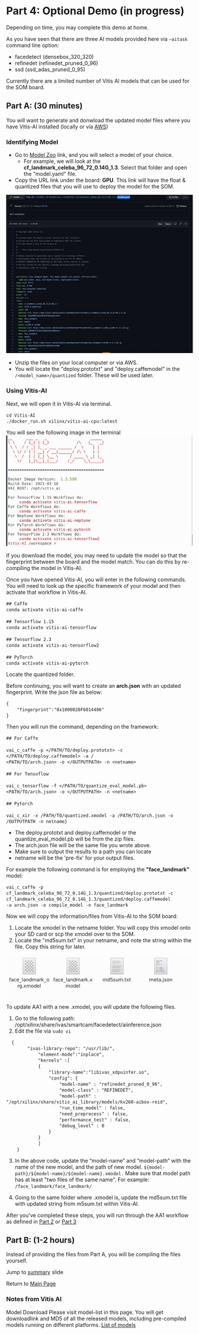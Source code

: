 # Part 4: Optional Demo (in progress)

Depending on time, you may complete this demo at home. 

As you have seen that there are three AI models provided here via `–aitask` command line option:
- facedetect (densebox_320_320)
-  refinedet (refinedet_pruned_0_96)
-  ssd (ssd_adas_pruned_0_95) 
  
Currently there are a limited number of Vitis AI models that can be used for the SOM board.  




## Part A: (30 minutes)
You will want to generate and donwload the updated model files where you have Vitis-AI installed (locally or via [AWS](https://github.com/Xilinx/Xilinx_KV260_Workshop/blob/main/How%20to%20connect%20to%20AWS.md))

### Identifying Model
- Go to [Model Zoo](https://github.com/Xilinx/Vitis-AI/tree/master/models/AI-Model-Zoo/model-list) link, and you will select a model of your choice. 
  - For example, we will look at the **cf_landmark_celeba_96_72_0.14G_1.3**. Select that folder and open the "model.yaml" file.
- Copy the URL link under the board: **GPU**. This link will have the float & quantized files that you will use to deploy the model for the SOM. 

<img src="/images/model_yaml.JPG">

- Unzip the files on your local computer or via AWS. 
- You will locate the "deploy.prototxt" and "deploy.caffemodel" in the `/<model_name>/quantized` folder. These will be used later.

### Using Vitis-AI
Next, we will open it in Vitis-AI via terminal. 
```
cd Vitis-AI
./docker_run.sh xilinx/vitis-ai-cpu:latest
```

You will see the following image in the terminal
<img src="/images/Vitis-AI homepage.JPG">

If you download the model, you may need to update the model so that the fingerprint between the board and the model match. You can do this by re-compiling the model in Vitis-AI.

Once you have opened Vitis-AI, you will enter in the following commands. You will need to look up the specific framework of your model and then activate that workflow in Vitis-AI.

```
## Caffe
conda activate vitis-ai-caffe

## Tensorflow 1.15
conda activate vitis-ai-tensorflow

## Tensorflow 2.3
conda activate vitis-ai-tensorflow2 

## PyTorch
conda activate vitis-ai-pytorch 
```

Locate the quantized folder. 

Before continuing, you will want to create an **arch.json** with an updated fingerprint. Write the json file as below:
```
{
    "fingerprint":"0x1000020F6014406"
}
```

Then you will run the command, depending on the framework: 

```
## For Caffe

vai_c_caffe -p </PATH/TO/deploy.prototxt> -c </PATH/TO/deploy.caffemodel> -a /
<PATH/TO/arch.json> -o </OUTPUTPATH> -n <netname>

## For Tensoflow

vai_c_tensorflow -f </PATH/TO/quantize_eval_model.pb> <PATH/TO/arch.json> -o </OUTPUTPATH> -n <netname>

## Pytorch

vai_c_xir -x /PATH/TO/quantized.xmodel -a /PATH/TO/arch.json -o /OUTPUTPATH -n netname}
```

- The deploy.prototxt and deploy.caffemodel or the quantize_eval_model.pb will be from the zip files.
- The arch.json file will be the same file you wrote above.
- Make sure to output the results to a path you can locate
- netname will be the 'pre-fix' for your output files. 


For example the following command is for employing the **"face_landmark"** model: 
```
vai_c_caffe -p cf_landmark_celeba_96_72_0.14G_1.3/quantized/deploy.prototxt -c cf_landmark_celeba_96_72_0.14G_1.3/quantized/deploy.caffemodel 
-a arch.json -o compile_model -n face_landmark
```

Now we will copy the information/files from Vitis-AI to the SOM board:
1. Locate the xmodel in the netname folder. You will copy this xmodel onto your SD card or scp the xmodel over to the SOM.
2. Locate the "md5sum.txt" in your netname, and note the string within the file. Copy this string for later.


<img src="/images/update_model_files_folder.JPG">

To update AA1 with a new .xmodel, you will update the following files.
1. Go to the following path: /opt/xilinx/share/ivas/smartcam/facedetect/aiinference.json
2. Edit the file via `sudo vi`

```
  {
        "ivas-library-repo": "/usr/lib/",
            "element-mode":"inplace",
            "kernels" :[
            {
                "library-name":"libivas_xdpuinfer.so",
                "config": {
                    "model-name" : "refinedet_pruned_0_96",
                    "model-class" : "REFINEDET",
                    "model-path" : "/opt/xilinx/share/vitis_ai_library/models/kv260-aibox-reid",
                    "run_time_model" : false,
                    "need_preprocess" : false,
                    "performance_test" : false,
                    "debug_level" : 0
                }
            }
            ]
    }
```

3. In the above code, update the “model-name” and “model-path” with the name of the new model, and the path of new model. `${model-path}/${model-name}/${model-name}.xmodel.` Make sure that model path has at least "two files of the same name". For example: `/face_landmark/face_landmark/`

4. Going to the same folder where .xmodel is, update the md5sum.txt file with updated string from m5sum.txt within Vitis-AI.

After you've completed these steps, you will run through the AA1 workflow as defined in [Part 2](https://github.com/Xilinx/Xilinx_KV260_Workshop/blob/main/Part%202:%20Exploring%20the%20Different%20AAs.md) or [Part 3](https://github.com/Xilinx/Xilinx_KV260_Workshop/blob/main/Part%203:%20Running%20through%20AA1.md)


## Part B: (1-2 hours)
Instead of providing the files from Part A, you will be compiling the files yourself. 

Jump to [summary](https://github.com/Xilinx/Xilinx_KV260_Workshop/blob/main/Takeaways.md) slide

Return to [Main Page](https://github.com/Xilinx/Xilinx_KV260_Workshop)


### Notes from Vitis AI

Model Download
Please visit model-list in this page. You will get downloadlink and MD5 of all the released models, including pre-compiled models running on different platforms. 
[List of models](https://github.com/Xilinx/Vitis-AI/tree/master/models/AI-Model-Zoo/model-list)
